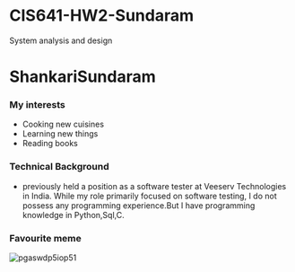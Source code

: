 
# CIS641-HW2-Sundaram
System analysis and design
# ShankariSundaram
### My interests
+ Cooking new cuisines
+ Learning new things
+ Reading books
### Technical Background
* previously held a position as a software tester at Veeserv Technologies in India. While my role primarily focused on software testing, I do not possess any programming experience.But I have programming knowledge in Python,Sql,C.
### Favourite meme

![pgaswdp5iop51](https://github.com/shankymurali/CIS641-HW2-Sundaram/assets/120148095/6a00ac3c-cae2-4ddb-97e4-b24e42e5f3c8)
